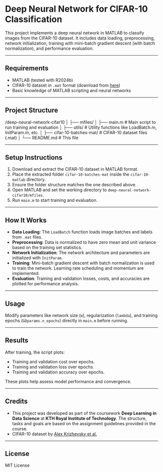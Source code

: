 # Deep Neural Network for CIFAR-10 Classification

This project implements a deep neural network in MATLAB to classify images from the CIFAR-10 dataset. It includes data loading, preprocessing, network initialization, training with mini-batch gradient descent (with batch normalization), and performance evaluation.

---

## Requirements

- MATLAB (tested with R2024b)
- CIFAR-10 dataset in `.mat` format (download from [here](https://www.cs.toronto.edu/~kriz/cifar.html))
- Basic knowledge of MATLAB scripting and neural networks

---

## Project Structure
/deep-neural-network-cifar10
│
├── mfiles/
│ ├── main.m # Main script to run training and evaluation
│ ├── utils/ # Utility functions like LoadBatch.m, InitParam.m, etc.
│
├── cifar-10-batches-mat/ # CIFAR-10 dataset files (.mat)
│
└── README.md # This file

---

## Setup Instructions

1. Download and extract the CIFAR-10 dataset in MATLAB format.
2. Place the extracted folder `cifar-10-batches-mat` inside the `cifar-10-matlab` directory.
3. Ensure the folder structure matches the one described above.
4. Open MATLAB and set the working directory to `deep-neural-network-cifar10/mfiles`.
5. Run `main.m` to start training and evaluation.

---

## How It Works

- **Data Loading**: The `LoadBatch` function loads image batches and labels from `.mat` files.
- **Preprocessing**: Data is normalized to have zero mean and unit variance based on the training set statistics.
- **Network Initialization**: The network architecture and parameters are initialized with `InitParam`.
- **Training**: Mini-batch gradient descent with batch normalization is used to train the network. Learning rate scheduling and momentum are implemented.
- **Evaluation**: Training and validation losses, costs, and accuracies are plotted for performance analysis.

---

## Usage

Modify parameters like network size (`m`), regularization (`lambda`), and training epochs (`GDparams.n_epochs`) directly in `main.m` before running.

---

## Results

After training, the script plots:

- Training and validation cost over epochs.
- Training and validation loss over epochs.
- Training and validation accuracy over epochs.

These plots help assess model performance and convergence.

---

## Credits

- This project was developed as part of the coursework **Deep Learning in Data Science** at **KTH Royal Institute of Technology**. The structure, tasks and goals are based on the assignment guidelines provided in the course.
- CIFAR-10 dataset by [Alex Krizhevsky et al.](https://www.cs.toronto.edu/~kriz/cifar.html)

---

## License

MIT License